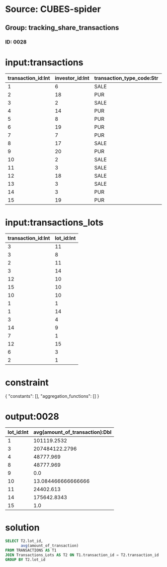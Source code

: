 # Source: CUBES-spider
## Group: tracking_share_transactions
### ID: 0028

# input:transactions

| transaction_id:Int | investor_id:Int | transaction_type_code:Str | date_of_transaction:Str | amount_of_transaction:Dbl | share_count:Str | other_details:Str |
|---|---|---|---|---|---|---|
| 1 | 6 | SALE | 1988-09-16 19:02:51 | 302507.6996 | 8718572.0 | nan |
| 2 | 18 | PUR | 1982-06-06 17:19:00 | 27.257 | 9.0 | nan |
| 3 | 2 | SALE | 1979-04-27 06:03:59 | 48777.969 | 8580.0 | nan |
| 4 | 14 | PUR | 2001-11-28 15:06:25 | 4.5263 | 8040.0 | nan |
| 5 | 8 | PUR | 1977-08-17 13:13:30 | 0.0 | 930.0 | nan |
| 6 | 19 | PUR | 1985-10-08 13:13:39 | 207484122.2796 | 2751.0 | nan |
| 7 | 7 | PUR | 1990-12-02 09:03:38 | 822.803 | 1522.0 | nan |
| 8 | 17 | SALE | 2004-01-18 20:37:50 | 78035671.4424 | 96178.0 | nan |
| 9 | 20 | PUR | 1977-08-13 02:18:47 | 82057.207 | nan | nan |
| 10 | 2 | SALE | 1981-01-28 08:07:03 | 29.3534 | 1654756.0 | nan |
| 11 | 3 | SALE | 2000-04-03 20:55:43 | 0.0 | 674529892.0 | nan |
| 12 | 18 | SALE | 1983-11-01 17:57:27 | 1.0 | 587.0 | nan |
| 13 | 3 | SALE | 2002-04-07 20:28:37 | 183.2 | nan | nan |
| 14 | 3 | PUR | 2002-09-13 03:04:56 | 0.0 | 630021.0 | nan |
| 15 | 19 | PUR | 1997-12-30 05:05:40 | 8.9 | 93191.0 | nan |

# input:transactions_lots

| transaction_id:Int | lot_id:Int |
|---|---|
| 3 | 11 |
| 3 | 8 |
| 2 | 11 |
| 3 | 14 |
| 12 | 10 |
| 15 | 10 |
| 10 | 10 |
| 1 | 1 |
| 1 | 14 |
| 3 | 4 |
| 14 | 9 |
| 7 | 1 |
| 12 | 15 |
| 6 | 3 |
| 2 | 1 |

# constraint

{
  "constants": [],
  "aggregation_functions": []
}

# output:0028

| lot_id:Int | avg(amount_of_transaction):Dbl |
|---|---|
| 1 | 101119.2532 |
| 3 | 207484122.2796 |
| 4 | 48777.969 |
| 8 | 48777.969 |
| 9 | 0.0 |
| 10 | 13.084466666666666 |
| 11 | 24402.613 |
| 14 | 175642.8343 |
| 15 | 1.0 |

# solution

```sql
SELECT T2.lot_id,
       avg(amount_of_transaction)
FROM TRANSACTIONS AS T1
JOIN Transactions_Lots AS T2 ON T1.transaction_id = T2.transaction_id
GROUP BY T2.lot_id
```
